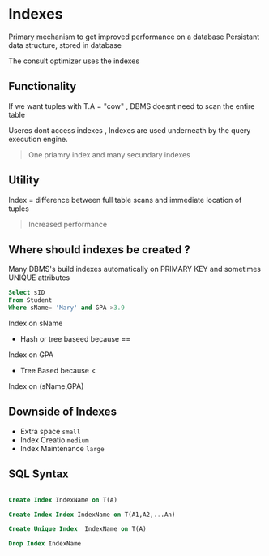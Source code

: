 # Indexes

Primary mechanism to get improved performance on a database
Persistant data structure, stored in database

The consult optimizer uses the indexes

## Functionality 

If we want tuples with T.A = "cow" , DBMS doesnt  need to scan the entire table

Useres dont access indexes , Indexes are used underneath by the query execution engine.

> One priamry index and many secundary indexes

## Utility 

Index = difference between full table scans and immediate location of tuples
> Increased performance

## Where should indexes be created ?

Many DBMS's build indexes automatically on PRIMARY KEY and sometimes UNIQUE attributes

```sql
Select sID
From Student
Where sName= 'Mary' and GPA >3.9
```
Index on sName 
  - Hash or tree baseed because  ==

Index  on  GPA
 - Tree Based because < 
  
Index on (sName,GPA)

## Downside of Indexes

- Extra space    `small`
- Index Creatio `medium`
- Index Maintenance `large`


## SQL Syntax 

```sql

Create Index IndexName on T(A)

Create Index Index IndexName on T(A1,A2,...An)

Create Unique Index  IndexName on T(A)

Drop Index IndexName
```